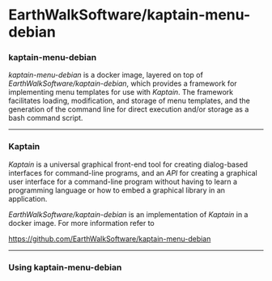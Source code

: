 # EarthWalkSoftware/kaptain-menu-debian

### kaptain-menu-debian

*kaptain-menu-debian* is a docker image, layered on top of *EarthWalkSoftware/kaptain-debian*, which provides a framework for implementing menu templates for use with *Kaptain*.  The framework facilitates loading, modification, and storage of menu templates, and the generation of the command line for direct execution and/or storage as a bash command script.

_____________________

### Kaptain

*Kaptain* is a universal graphical front-end tool for creating dialog-based interfaces for command-line programs, and an *API* for creating a graphical user interface for a command-line program without having to learn a programming language or how to embed a graphical library in an application.

*EarthWalkSoftware/kaptain-debian* is an implementation of *Kaptain* in a docker image.  For more information refer to

  https://github.com/EarthWalkSoftware/kaptain-menu-debian

________

### Using kaptain-menu-debian


